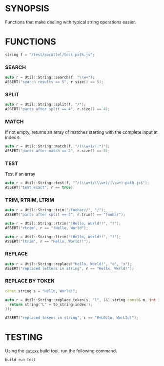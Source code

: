 # SYNOPSIS
Functions that make dealing with typical string operations easier.

# FUNCTIONS

```c++
string f = "/test/parallel/test-path.js";
```

### SEARCH

```c++
auto r = Util::String::search(f, "\\w+");
ASSERT("search results == 5", r.size() == 5);
```

### SPLIT

```c++
auto r = Util::String::split(f, "/");
ASSERT("parts after split == 4", r.size() == 4);
```

### MATCH
If not empty, returns an array of matches starting with the complete input
at index `0`.

```c++
auto r = Util::String::match(f, "/(\\w+)/(.*)");
ASSERT("parts after match == 2", r.size() == 3);
```

### TEST
Test if an array 

```c++
auto r = Util::String::test(f, "^/(\\w+)/(\\w+)/(\\w+)-path.js$");
ASSERT("test exact", r == true);
```

### TRIM, RTRIM, LTRIM

```c++
auto r = Util::String::trim("/foobar//", "/");
ASSERT("parts after split == 4", r.trim() == "foobar");

auto r = Util::String::rtrim("!Hello, World!!", "!");
ASSERT("rtrim", r == "!Hello, World");

auto r = Util::String::ltrim("!Hello, World!!", "!");
ASSERT("ltrim", r == "Hello, World!!");
```

### REPLACE

```c++
auto r = Util::String::replace("Hello, World!", "o", "x");
ASSERT("replaced letters in string", r == "Hellx, Wxrld!");
```

### REPLACE BY TOKEN

```c++
const string s = "Hello, World!";

auto r = Util::String::replace_token(s, "l", [&](string const& m, int index) {
  return string("L" + to_string(index));
});

ASSERT("replaced tokens in string", r == "HeL0L1o, WorL2d!");
```

# TESTING
Using the [`datcxx`][0] build tool, run the following command.

```bash
build run test
```

[0]:https://github.com/datcxx/build
